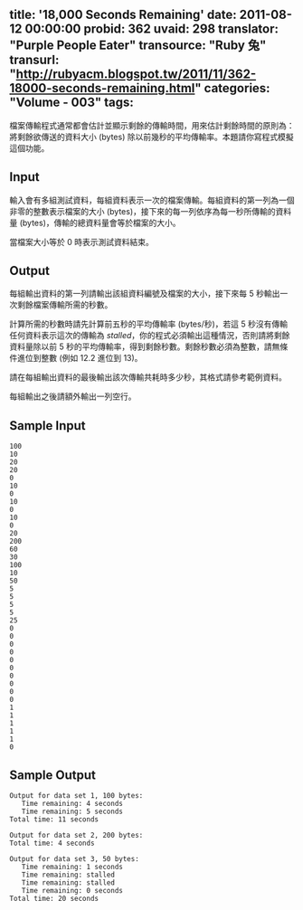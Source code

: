 title: '18,000 Seconds Remaining'
date: 2011-08-12 00:00:00
probid: 362
uvaid: 298
translator: "Purple People Eater"
transource: "Ruby 兔"
transurl: "http://rubyacm.blogspot.tw/2011/11/362-18000-seconds-remaining.html"
categories: "Volume - 003"
tags:
---

檔案傳輸程式通常都會估計並顯示剩餘的傳輸時間，用來估計剩餘時間的原則為：將剩餘欲傳送的資料大小 (bytes) 除以前幾秒的平均傳輸率。本題請你寫程式模擬這個功能。

## Input ##

輸入會有多組測試資料，每組資料表示一次的檔案傳輸。每組資料的第一列為一個非零的整數表示檔案的大小 (bytes)，接下來的每一列依序為每一秒所傳輸的資料量 (bytes)，傳輸的總資料量會等於檔案的大小。

當檔案大小等於 0 時表示測試資料結束。

## Output ##

每組輸出資料的第一列請輸出該組資料編號及檔案的大小，接下來每 5 秒輸出一次剩餘檔案傳輸所需的秒數。

計算所需的秒數時請先計算前五秒的平均傳輸率 (bytes/秒)，若這 5 秒沒有傳輸任何資料表示這次的傳輸為 *stalled*，你的程式必須輸出這種情況，否則請將剩餘資料量除以前 5 秒的平均傳輸率，得到剩餘秒數。剩餘秒數必須為整數，請無條件進位到整數 (例如 12.2 進位到 13)。

請在每組輸出資料的最後輸出該次傳輸共耗時多少秒，其格式請參考範例資料。

每組輸出之後請額外輸出一列空行。

## Sample Input ##

	100
	10
	20
	20
	0
	10
	0
	10
	0
	10
	0
	20
	200
	60
	30
	100
	10
	50
	5
	5
	5
	5
	25
	0
	0
	0
	0
	0
	0
	0
	0
	0
	0
	1
	1
	1
	1
	1
	0

## Sample Output ##

	Output for data set 1, 100 bytes:
	   Time remaining: 4 seconds
	   Time remaining: 5 seconds
	Total time: 11 seconds

	Output for data set 2, 200 bytes:
	Total time: 4 seconds

	Output for data set 3, 50 bytes:
	   Time remaining: 1 seconds
	   Time remaining: stalled
	   Time remaining: stalled
	   Time remaining: 0 seconds
	Total time: 20 seconds
	　